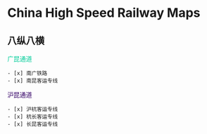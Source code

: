 # China High Speed Railway Maps

## 八纵八横

<font color=#00CC99>广昆通道</font>

    - [x] 南广铁路
    - [x] 南昆客运专线

<font color=#330066>沪昆通道</font>

    - [x] 沪杭客运专线
    - [x] 杭长客运专线
    - [x] 长昆客运专线
